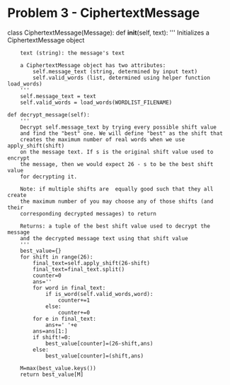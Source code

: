# Problem 3 - CiphertextMessage

class CiphertextMessage(Message):
    def __init__(self, text):
        '''
        Initializes a CiphertextMessage object
                
        text (string): the message's text

        a CiphertextMessage object has two attributes:
            self.message_text (string, determined by input text)
            self.valid_words (list, determined using helper function load_words)
        '''
        self.message_text = text
        self.valid_words = load_words(WORDLIST_FILENAME)

    def decrypt_message(self):
        '''
        Decrypt self.message_text by trying every possible shift value
        and find the "best" one. We will define "best" as the shift that
        creates the maximum number of real words when we use apply_shift(shift)
        on the message text. If s is the original shift value used to encrypt
        the message, then we would expect 26 - s to be the best shift value 
        for decrypting it.

        Note: if multiple shifts are  equally good such that they all create 
        the maximum number of you may choose any of those shifts (and their
        corresponding decrypted messages) to return

        Returns: a tuple of the best shift value used to decrypt the message
        and the decrypted message text using that shift value
        '''
        best_value={}
        for shift in range(26):
            final_text=self.apply_shift(26-shift)
            final_text=final_text.split()
            counter=0
            ans=''
            for word in final_text:
                if is_word(self.valid_words,word):
                    counter+=1
                else:
                    counter+=0
            for e in final_text:
                ans+=' '+e    
            ans=ans[1:]
            if shift!=0:
                best_value[counter]=(26-shift,ans)
            else:
                best_value[counter]=(shift,ans)
                
        M=max(best_value.keys())
        return best_value[M]
